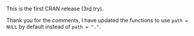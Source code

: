 This is the first CRAN release (3rd try).

Thank you for the comments, I have updated the functions to use `path = NULL`
by default instead of `path = "."`.
